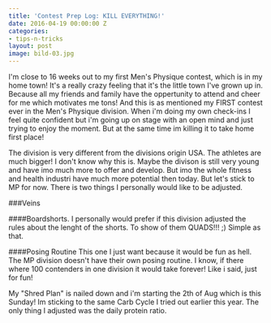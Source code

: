 ```yaml
---
title: 'Contest Prep Log: KILL EVERYTHING!'
date: 2016-04-19 00:00:00 Z
categories:
- tips-n-tricks
layout: post
image: bild-03.jpg
---
```


I'm close to 16 weeks out to my first Men's Physique contest, which is in my home town! It's a really crazy feeling that it's the little town I've grown up in. Because all my friends and family have the oppertunity to attend and cheer for me which motivates me tons! And this is as mentioned my FIRST contest ever in the Men's Physique division. When i'm doing my own check-ins I feel quite confident but i'm going up on stage with an open mind and just trying to enjoy the moment. But at the same time im killing it to take home first place!

The division is very different from the divisions origin USA. The athletes are much bigger! I don't know why this is. Maybe the divison is still very young and have imo much more to offer and develop. But imo the whole fitness and health industri have much more potential then today. But let's stick to MP for now. There is two things I personally would like to be adjusted.

###Veins

####Boardshorts.
I personally would prefer if this division adjusted the rules about the lenght of the shorts. To show of them QUADS!!! ;) Simple as that.

####Posing Routine
This one I just want because it would be fun as hell. The MP division doesn't have their own posing routine. I know, if there where 100 contenders in one division it would take forever! Like i said, just for fun!

My "Shred Plan" is nailed down and i'm starting the 2th of Aug which is this Sunday! Im sticking to the same Carb Cycle I tried out earlier this year. The only thing I adjusted was the daily protein ratio.